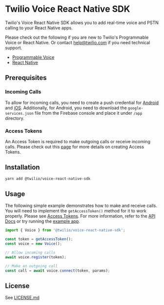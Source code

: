 # Twilio Voice React Native SDK

Twilio's Voice React Native SDK allows you to add real-time voice and PSTN calling to your React Native apps.

Please check out the following if you are new to Twilio's Programmable Voice or React Native. Or contact [help@twilio.com](mailto:help@twilio.com) if you need technical support.

- [Programmable Voice](https://www.twilio.com/docs/voice/sdks)
- [React Native](https://reactnative.dev/docs/getting-started)

## Prerequisites

### Incoming Calls

To allow for incoming calls, you need to create a push credential for [Android](https://github.com/twilio/voice-quickstart-android/blob/master/Docs/manage-push-credentials.md) and [iOS](https://github.com/twilio/voice-quickstart-ios#6-create-a-push-credential-with-your-voip-service-certificate). Additionally, for Android, you need to download the `google-services.json` file from the Firebase console and place it under `/app` directory.

### Access Tokens

An Access Token is required to make outgoing calls or receive incoming calls. Please check out this [page](https://www.twilio.com/docs/iam/access-tokens#create-an-access-token-for-voice) for more details on creating Access Tokens.

## Installation

```sh
yarn add @twilio/voice-react-native-sdk
```

## Usage

The following simple example demonstrates how to make and receive calls. You will need to implement the `getAccessToken()` method for it to work properly. Please see [Access Tokens](#access-tokens). For more information, refer to the [API Docs](docs/twilio-voice-react-native.md) or try running the [example app](example).

```ts
import { Voice } from '@twilio/voice-react-native-sdk';

const token = getAccessToken();
const voice = new Voice();

// Allow incoming calls
await voice.register(token);

// Make an outgoing call
const call = await voice.connect(token, params);
```

## License

See [LICENSE.md](LICENSE.md)
